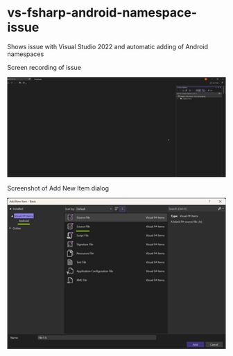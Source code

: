 # vs-fsharp-android-namespace-issue
Shows issue with Visual Studio 2022 and automatic adding of Android namespaces

Screen recording of issue

![Issue recording](https://github.com/bent-rasmussen/vs-fsharp-android-namespace-issue/blob/main/F%23-android.gif)

Screenshot of Add New Item dialog

![Issue screenshot](https://github.com/bent-rasmussen/vs-fsharp-android-namespace-issue/blob/main/F%23-android.png)
